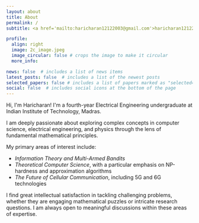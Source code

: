 ```yaml
---
layout: about
title: About
permalink: /
subtitle: <a href='mailto:haricharan12122003@gmail.com'>haricharan12122003@gmail.com</a>

profile:
  align: right
  image: 2c_image.jpeg
  image_circular: false # crops the image to make it circular
  more_info:

news: false  # includes a list of news items
latest_posts: false  # includes a list of the newest posts
selected_papers: false # includes a list of papers marked as "selected={true}"
social: false  # includes social icons at the bottom of the page
---
```


Hi, I'm Haricharan! I'm a fourth-year Electrical Engineering undergraduate at Indian Institute of Technology, Madras.

I am deeply passionate about exploring complex concepts in computer science, electrical engineering, and physics through the lens of fundamental mathematical principles.

My primary areas of interest include:

- *Information Theory and Multi-Armed Bandits*
- *Theoretical Computer Science*, with a particular emphasis on NP-hardness and approximation algorithms
- *The Future of Cellular Communication*, including 5G and 6G technologies

I find great intellectual satisfaction in tackling challenging problems, whether they are engaging mathematical puzzles or intricate research questions. I am always open to meaningful discussions within these areas of expertise.